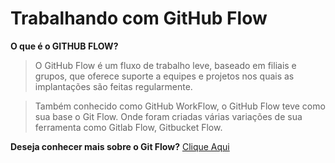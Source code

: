 # Trabalhando com GitHub Flow

**O que é o GITHUB FLOW?**
> O GitHub Flow é um fluxo de trabalho leve, baseado em filiais e grupos, que oferece suporte a equipes e projetos nos quais as implantações são feitas regularmente. 

> Também conhecido como GitHub WorkFlow, o GitHub Flow teve como sua base o Git Flow. Onde foram criadas várias variações de sua ferramenta como Gitlab Flow, Gitbucket Flow.

**Deseja conhecer mais sobre o Git Flow?** [Clique Aqui](https://github.com/duuh30/gitflow/blob/master/introgitflow.md)

